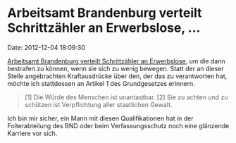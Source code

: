 Arbeitsamt Brandenburg verteilt Schrittzähler an Erwerbslose, \...
==================================================================

Date: 2012-12-04 18:09:30

[Arbeitsamt Brandenburg verteilt Schrittzähler an
Erwerbslose](http://www.freitag.de/autoren/gebe/schritte-zaehlen-fuer-das-jobcenter),
um die dann bestrafen zu können, wenn sie sich zu wenig bewegen. Statt
der an dieser Stelle angebrachten Kraftausdrücke über den, der das zu
verantworten hat, möchte ich stattdessen an Artikel 1 des Grundgesetzes
erinnern.

> \[1\] Die Würde des Menschen ist unantastbar. \[2\] Sie zu achten und
> zu schützen ist Verpflichtung aller staatlichen Gewalt.

Ich bin mir sicher, ein Mann mit diesen Qualifikationen hat in der
Folterabteilung des BND oder beim Verfassungsschutz noch eine glänzende
Karriere vor sich.
